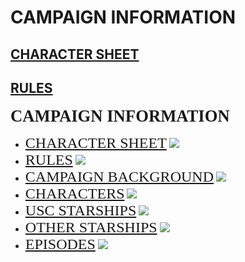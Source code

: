 # CAMPAIGN INFORMATION

## [CHARACTER SHEET](/campaign/USC-CharacterSheet.pdf)
## [RULES](/campaign/rules.htm)



  <h2 style="margin:10px 0 10px 0;font-family:'sysfontc';font-size:20pt;font-style:normal">CAMPAIGN INFORMATION</h2>
		<ul>
			<li><a href="campaign/USC-CharacterSheet.pdf" style="margin:10px 0 10px 0;font-family:'sysfontc';font-size:18pt;font-style:normal">CHARACTER SHEET</a> <img src="images/new.gif"></li>
			<li><a href="campaign/rules.htm" style="margin:10px 0 10px 0;font-family:'sysfontc';font-size:18pt;font-style:normal">RULES</a> <img src="images/new.gif"></li>
			<li><a href="campaign/campaignBackground.htm" style="margin:10px 0 10px 0;font-family:'sysfontc';font-size:18pt;font-style:normal">CAMPAIGN BACKGROUND</a> <img src="images/new.gif"></li>
			<li><a href="campaign/characters.htm" style="margin:10px 0 10px 0;font-family:'sysfontc';font-size:18pt;font-style:normal">CHARACTERS</a> <img src="images/new.gif"></li>
			<li><a href="campaign/uscships.htm" style="margin:10px 0 10px 0;font-family:'sysfontc';font-size:18pt;font-style:normal">USC STARSHIPS</a> <img src="images/new.gif"></li>
			<li><a href="campaign/ships.htm" style="margin:10px 0 10px 0;font-family:'sysfontc';font-size:18pt;font-style:normal">OTHER STARSHIPS</a> <img src="images/new.gif"></li>
			<li><a href="campaign/episodes.htm" style="margin:10px 0 10px 0;font-family:'sysfontc';font-size:18pt;font-style:normal">EPISODES</a> <img src="images/new.gif"></li>
		</ul>
